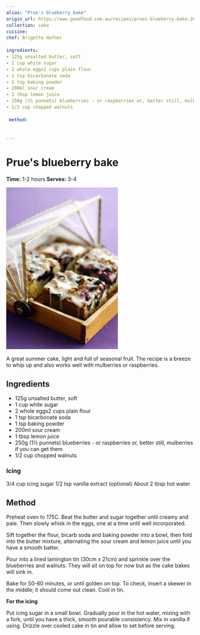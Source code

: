 ```yaml
---
alias: "Prue's blueberry bake"
origin_url: https://www.goodfood.com.au/recipes/prues-blueberry-bake-20111018-29utd
collection: cake
cuisine:
chef: Brigette Hafner

ingredients:
- 125g unsalted butter, soft
- 1 cup white sugar
- 2 whole eggs2 cups plain flour
- 1 tsp bicarbonate soda
- 1 tsp baking powder
- 200ml sour cream
- 1 tbsp lemon juice
- 250g (1½ punnets) blueberries - or raspberries or, better still, mulberries if you can get them
- 1/2 cup chopped walnuts

 method:
 
 
---
```

# Prue's blueberry bake

**Time:** 1-2 hours
**Serves:** 3-4

![Mulberries and raspberries are a good alternative to blueberries in this recipe.](assets/4461d1ddec5ec27c7b9ca827c039ae9a.jpg)


A great summer cake, light and full of seasonal fruit. The recipe is a breeze to whip up and also works well with mulberries or raspberries.

## Ingredients
- 125g unsalted butter, soft
- 1 cup white sugar
- 2 whole eggs2 cups plain flour
- 1 tsp bicarbonate soda
- 1 tsp baking powder
- 200ml sour cream
- 1 tbsp lemon juice
- 250g (1½ punnets) blueberries - or raspberries or, better still, mulberries if you can get them
- 1/2 cup chopped walnuts


### Icing
3/4 cup icing sugar
1/2 tsp vanilla extract (optional)
About 2 tbsp hot water

## Method

Preheat oven to 175C. Beat the butter and sugar together until creamy and pale. Then slowly whisk in the eggs, one at a time until well incorporated.

Sift together the flour, bicarb soda and baking powder into a bowl, then fold into the butter mixture, alternating the sour cream and lemon juice until you have a smooth batter.

Pour into a lined lamington tin (30cm x 21cm) and sprinkle over the blueberries and walnuts. They will sit on top for now but as the cake bakes will sink in.

Bake for 50-60 minutes, or until golden on top. To check, insert a skewer in the middle; it should come out clean. Cool in tin.

**For the icing**

Put icing sugar in a small bowl. Gradually pour in the hot water, mixing with a fork, until you have a thick, smooth pourable consistency. Mix in vanilla if using. Drizzle over cooled cake in tin and allow to set before serving.